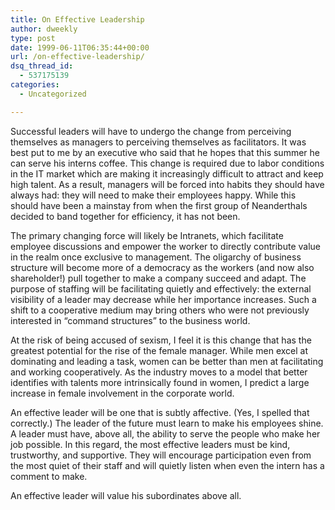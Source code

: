 ```yaml
---
title: On Effective Leadership
author: dweekly
type: post
date: 1999-06-11T06:35:44+00:00
url: /on-effective-leadership/
dsq_thread_id:
  - 537175139
categories:
  - Uncategorized

---
```

Successful leaders will have to undergo the change from perceiving themselves as managers to perceiving themselves as facilitators. It was best put to me by an executive who said that he hopes that this summer he can serve his interns coffee. This change is required due to labor conditions in the IT market which are making it increasingly difficult to attract and keep high talent. As a result, managers will be forced into habits they should have always had: they will need to make their employees happy. While this should have been a mainstay from when the first group of Neanderthals decided to band together for efficiency, it has not been.

The primary changing force will likely be Intranets, which facilitate employee discussions and empower the worker to directly contribute value in the realm once exclusive to management. The oligarchy of business structure will become more of a democracy as the workers (and now also shareholder!) pull together to make a company succeed and adapt. The purpose of staffing will be facilitating quietly and effectively: the external visibility of a leader may decrease while her importance increases. Such a shift to a cooperative medium may bring others who were not previously interested in &#8220;command structures&#8221; to the business world.

At the risk of being accused of sexism, I feel it is this change that has the greatest potential for the rise of the female manager. While men excel at dominating and leading a task, women can be better than men at facilitating and working cooperatively. As the industry moves to a model that better identifies with talents more intrinsically found in women, I predict a large increase in female involvement in the corporate world.

An effective leader will be one that is subtly affective. (Yes, I spelled that correctly.) The leader of the future must learn to make his employees shine. A leader must have, above all, the ability to serve the people who make her job possible. In this regard, the most effective leaders must be kind, trustworthy, and supportive. They will encourage participation even from the most quiet of their staff and will quietly listen when even the intern has a comment to make.

An effective leader will value his subordinates above all.
